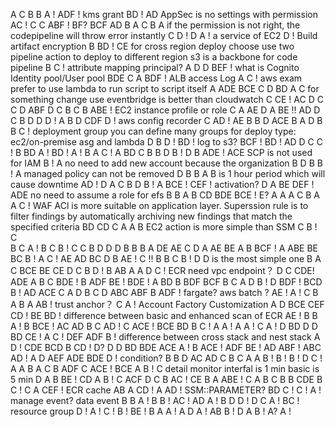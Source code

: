A
C
B
B
A !
ADF ! kms grant
BD ! AD   AppSec is no settings with  permission
AC !
C
C
ABF ! BF?    BCF
AD
B
A
C
B   A  if the permission is not right, the codepipeline will throw error instantly
C
D !
D
A ! a service of EC2
D ! Build artifact encryption
B
BD !  CE   for cross region deploy choose use two pipeline action to deploy to different region  s3 is a backbone for code pipeline
B 
C ! attribute mapping  principal?
A 
D 
D
BEF ! what is Cognito Identity pool/User pool    BDE
C
A
BDF ! ALB access Log
A
C ! aws exam prefer to  use lambda to run script to script itself
A
ADE
BCE
C
D
BD
A  C for something change use eventbridge is better than cloudwatch
C
CE !  AC
D
C
C D
ABF
D
C
B
C
B
ABE ! EC2 instance profile or role
C
A
AE
D  A
BE !!  AD
D  C
B
D
D
D ! A    B
D
CDF
D ! aws config recorder   C 
AD ! AE 
B
B
D
ACE
B
A 
D
B 
B
C ! deployment group you can define many groups for deploy type: ec2/on-premise  asg and lambda
D
B
D ! 
BD ! log to s3?
BCF !
BD ! AD
D  C
C !
B
BD
A !
BD !
A !
B A
C ! A
BD
C
B
B
D
B !
D 
B
ADE !  ACE   SCP is not used for IAM
B !  A   no need to add new account because the organization
B
D
B
B !  A  managed policy can not be removed
D
B
B  A   B is 1 hour period which will cause downtime
AD !
D
A
C
B
D
B !  A
BCE !
CEF ! activation?
D
A
BE
DEF !  ADE no need to assume a role for efs 
B
B
A
B
CD
BDE
BCE ! E?
A
A
A
C
B
A 
A
C ! WAF ACl is more suitable on application layer. Superssion rule is to filter findings by automatically archiving new findings that match the specified criteria
BD
CD
C A
A  B   EC2 action is more simple than SSM
C
B ! C  
B
C
A ! B
C
B !
C
C
B  D
D
D  B
B
B
A
DE  AE
C D
A
AE BE
A
B
BCF !
A
ABE
BE  BC
B ! A
C !
AE AD
BC
D B
AE !
C !! B
B C
B ! D D is the most simple one
B
A
C
BCE
BE CE
D C
B
D ! B
AB
A
A
D
C ! ECR need vpc endpoint？  D
C
CDE! ADE
A
B
C
BDE ! B
ADF
BE !
BDE !
A
BD
B
BDF  BCF
B
C
A
D
B !
D
BDF ! BCD
B !
AD
ACE
C
A D
B
C
D
ABC  ABF
B
ADF ! fargate? aws batch ?
AE !
A ! C
B
A
B A
AB ! trust anchor？
C
A ! Account Factory Customization
A
D
BCE CEF
CD ! BE
BD ! difference between basic and enhanced scan of ECR
AE !
B
B
A ! B
BCE !
AC AD
B
C
AD !
C
ACE !
BCE
BD
B
C ! A
A ! 
A
A ! C
A !
D BD
D
D
BD
CE !
A
C !
DEF ADF
B ! difference between cross stack and nest stack A
D !
CDE BCD
B
CD ! D?
D
D
BD
BDE ACE
A ! B
ACE ! ADF
BE ! AD
ABF ! ABC
AD !
A
D
AEF ADE
BDE
D ! condition?
B
B
D 
AC AD
C
B
C
A
A
B !
B !
B ! D
C !
A
A B
A C
B
ADF
C
ACE ! BCE
A
B ! C  detail monitor interfal is 1 min  basic is 5 min
D A 
B
BE ! CD
A
B ! C
ACF
D
C 
B
AC ! CE
B
A
ABE !
C A
B
C B
B
CDE
B
C !
C  A
CEF ! ECR cache
AB
A
CD !
A
AD ! SSM::PARAMETER?  BD
C !
C !
A ! manage event? data event
B
B
A
 !
B
B !
AC !
AD
A !
B
D
D !
D
C
A !
BC ! resource group
D !
A !
C !
B !
BE !
B
A
A !
A
D
A !
AB 
B !
D
A
B ! A?
A !



